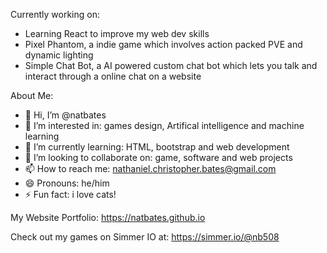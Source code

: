 Currently working on:

- Learning React to improve my web dev skills
- Pixel Phantom, a indie game which involves action packed PVE and dynamic lighting
- Simple Chat Bot, a AI powered custom chat bot which lets you talk and interact through a online chat on a website


About Me:

- 👋 Hi, I’m @natbates
- 👀 I’m interested in: games design, Artifical intelligence and machine learning
- 🌱 I’m currently learning: HTML, bootstrap and web development
- 💞️ I’m looking to collaborate on: game, software and web projects 
- 📫 How to reach me: nathaniel.christopher.bates@gmail.com
- 😄 Pronouns: he/him
- ⚡ Fun fact: i love cats!

My Website Portfolio: https://natbates.github.io

Check out my games on Simmer IO at: https://simmer.io/@nb508
